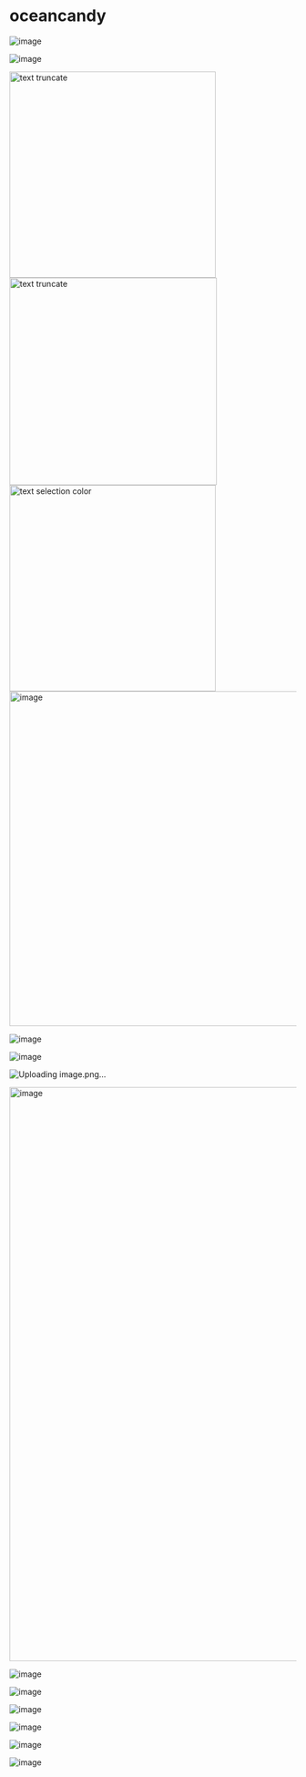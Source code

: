 # oceancandy

![image](https://github.com/user-attachments/assets/e73c0aeb-08ae-42b8-af82-63de50fc58ec)


![image](https://github.com/user-attachments/assets/de9027f9-4fc6-49d7-bd85-6a3c5b444b43)


<img width="362" alt="text truncate" src="https://github.com/user-attachments/assets/eacde850-b9de-4eba-b0ef-97fd2156eba0" />

<img width="364" alt="text truncate" src="https://github.com/user-attachments/assets/7ff3db7b-4880-4ad4-81d6-971762e2d250" />

<img width="362" alt="text selection color" src="https://github.com/user-attachments/assets/d8b62832-b2d7-4e5d-a5b3-9531018ed683" />



<img width="588" alt="image" src="https://github.com/user-attachments/assets/031d2a33-e457-4ad4-ade4-442b33bb80d9" />


![image](https://github.com/user-attachments/assets/d4e89f46-68ca-4eab-83f4-41995c850196)



![image](https://github.com/user-attachments/assets/00771498-f18d-4012-a39f-6b9f1e66a8b6)

![Uploading image.png…]()

<img width="1008" alt="image" src="https://github.com/user-attachments/assets/57755c66-8615-487b-bc2e-e3d6991c7474" />

![image](https://github.com/user-attachments/assets/8b8350b8-8df4-448b-927e-d85dbaba7717)



![image](https://github.com/user-attachments/assets/f6f26c22-b84a-4542-9aeb-6fd60eca814c)


![image](https://github.com/user-attachments/assets/4c948f14-d3f4-4673-bb0b-aee213b34b22)




![image](https://github.com/user-attachments/assets/a229d9ef-27d2-41da-a4c9-8c79a423ee73)


![image](https://github.com/user-attachments/assets/aec5f101-94a3-40d8-b385-18d9e1375b15)


![image](https://github.com/user-attachments/assets/0ad0837c-4f1b-47b7-8d82-c3a11f18641c)
